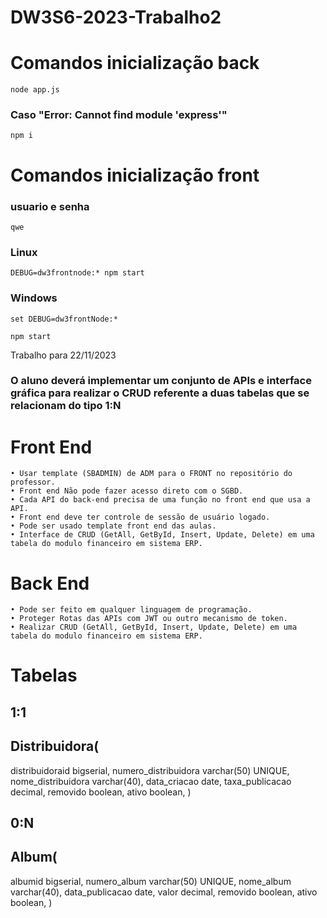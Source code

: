# DW3S6-2023-Trabalho2

# Comandos inicialização back
```
node app.js
```
### Caso "Error: Cannot find module 'express'"
```
npm i
```
# Comandos inicialização front

### usuario e senha
```
qwe
```
### Linux
```
DEBUG=dw3frontnode:* npm start
```
### Windows
```
set DEBUG=dw3frontNode:*
```
```
npm start
```

Trabalho para 22/11/2023

### O aluno deverá implementar um conjunto de APIs e interface gráfica para realizar o CRUD referente a duas tabelas que se relacionam do tipo 1:N

# Front End
    • Usar template (SBADMIN) de ADM para o FRONT no repositório do professor.
    • Front end Não pode fazer acesso direto com o SGBD.
    • Cada API do back-end precisa de uma função no front end que usa a API.
    • Front end deve ter controle de sessão de usuário logado.
    • Pode ser usado template front end das aulas.
    • Interface de CRUD (GetAll, GetById, Insert, Update, Delete) em uma tabela do modulo financeiro em sistema ERP.

# Back End
    • Pode ser feito em qualquer linguagem de programação.
    • Proteger Rotas das APIs com JWT ou outro mecanismo de token.
    • Realizar CRUD (GetAll, GetById, Insert, Update, Delete) em uma tabela do modulo financeiro em sistema ERP.

# Tabelas

## 1:1
## Distribuidora( <br>
distribuidoraid bigserial,
numero_distribuidora varchar(50) UNIQUE,
nome_distribuidora varchar(40),
data_criacao date,
taxa_publicacao decimal,
removido boolean,
ativo boolean,
)

## 0:N
## Album(
albumid bigserial,
numero_album varchar(50) UNIQUE,
nome_album varchar(40),
data_publicacao date,
valor decimal,
removido boolean,
ativo boolean,
)
    
